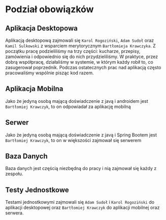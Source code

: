 # Podział obowiązków

## Aplikacja Desktopowa

Aplikacją desktopową zajmowali się `Karol Rogoziński`, `Adam Sudoł` oraz `Kamil Sulkowski` z wsparciem merytorycznym `Bartłomieja Krawczyka`. Z początku pracę podzieliliśmy na trzy części: kucharze, przepisy, zamówienia i odpowiednio się do nich przydzieliliśmy. W praktyce, przez dobrą współpracę, działaliśmy w systemie, w którym każdy robił to, co zasugerował poprzednik. Podczas ostatecznych prac nad aplikacją często pracowaliśmy wspólnie pisząc kod razem.

## Aplikacja Mobilna

Jako że jedyną osobą mającą doświadczenie z javą i androidem jest `Bartłomiej Krawczyk`, to on odpowiadał za aplikację mobilną

## Serwer

Jako że jedyną osobą mającą doświadczenie z javą i Spring Bootem jest `Bartłomiej Krawczyk`, to on w większości zajmował się serwerem

## Baza Danych

Baza danych jest częścią niezbędną do pracy i nią zajmował się każdy z zespołu.

## Testy Jednostkowe

Testami jednostkowymi zajmowali się `Adam Sudoł` i `Karol Rogoziński` do aplikacji desktopowej oraz `Bartłomiej Krawczyk` do aplikacji mobilnej oraz serwera.
